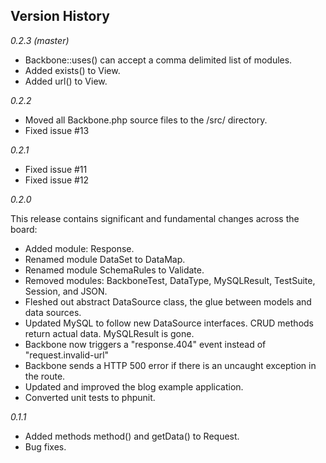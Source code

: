 Version History
---------------

*0.2.3 (master)*

* Backbone::uses() can accept a comma delimited list of modules.
* Added exists() to View.
* Added url() to View.

*0.2.2*

* Moved all Backbone.php source files to the /src/ directory.
* Fixed issue #13

*0.2.1*

* Fixed issue #11
* Fixed issue #12

*0.2.0*

This release contains significant and fundamental changes across the board:

* Added module: Response.
* Renamed module DataSet to DataMap.
* Renamed module SchemaRules to Validate.
* Removed modules: BackboneTest, DataType, MySQLResult, TestSuite, Session, and JSON.
* Fleshed out abstract DataSource class, the glue between models and data sources.
* Updated MySQL to follow new DataSource interfaces. CRUD methods return actual data. MySQLResult is gone.
* Backbone now triggers a "response.404" event instead of "request.invalid-url"
* Backbone sends a HTTP 500 error if there is an uncaught exception in the route.
* Updated and improved the blog example application.
* Converted unit tests to phpunit.

*0.1.1*
* Added methods method() and getData() to Request.
* Bug fixes.
